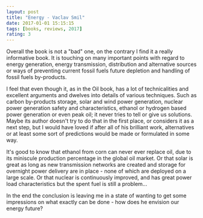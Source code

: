 ```yaml
---
layout: post
title: "Energy - Vaclav Smil"
date: 2017-01-01 15:15:15
tags: [books, reviews, 2017]
rating: 3
---
```


Overall the book is not a "bad" one, on the contrary I find it a really informative book. It is touching on many important points with regard to energy generation, energy transmission, distribution and alternative sources or ways of preventing current fossil fuels future depletion and handling of fossil fuels by-products.

I feel that even though it, as in the Oil book, has a lot of technicalities and excellent arguments and dwelves into details of various techniques. Such as carbon by-products storage, solar and wind power generation, nuclear power generation safety and characteristics, ethanol or hydrogen based power generation or even peak oil;
it never tries to tell or give us solutions. Maybe its author doesn't try to do that in the first place, or considers it as a next step, but I would have loved if after all of his brilliant work, alternatives or at least some sort of predictions would be made or formulated in some way.

It's good to know that ethanol from corn can never ever replace oil, due to its miniscule production percentage in the global oil market. Or that solar is great as long as new transmission networks are created and storage for overnight power delivery are in place - none of which are deployed on a large scale.
Or that nuclear is continuously improved, and has great power load characteristics but the spent fuel is still a problem...

In the end the conclusion is leaving me in a state of wanting to get some impressions on what exactly can be done - how does he envision our energy future?

